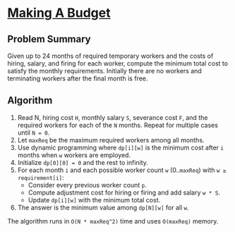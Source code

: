 # [Making A Budget](https://www.spoj.com/problems/MKBUDGET)

## Problem Summary
Given up to 24 months of required temporary workers and the costs of hiring, salary, and firing for each worker, compute the minimum total cost to satisfy the monthly requirements. Initially there are no workers and terminating workers after the final month is free.

## Algorithm
1. Read N, hiring cost `H`, monthly salary `S`, severance cost `F`, and the required workers for each of the `N` months. Repeat for multiple cases until `N = 0`.
2. Let `maxReq` be the maximum required workers among all months.
3. Use dynamic programming where `dp[i][w]` is the minimum cost after `i` months when `w` workers are employed.
4. Initialize `dp[0][0] = 0` and the rest to infinity.
5. For each month `i` and each possible worker count `w` (0..`maxReq`) with `w ≥ requirement[i]`:
   - Consider every previous worker count `p`.
   - Compute adjustment cost for hiring or firing and add salary `w * S`.
   - Update `dp[i][w]` with the minimum total cost.
6. The answer is the minimum value among `dp[N][w]` for all `w`.

The algorithm runs in `O(N * maxReq^2)` time and uses `O(maxReq)` memory.
